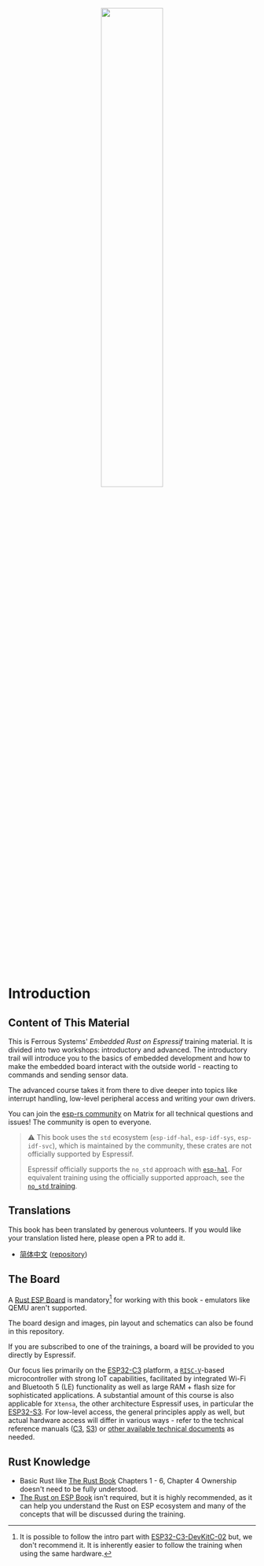 <p style="text-align:center;"><img src="./assets/esp-logo-black.svg" width="50%"></p>

# Introduction

## Content of This Material

This is Ferrous Systems' *Embedded Rust on Espressif* training material. It is divided into two workshops: introductory and advanced. The introductory trail will introduce you to the basics of embedded development and how to make the embedded board interact with the outside world - reacting to commands and sending sensor data.

The advanced course takes it from there to dive deeper into topics like interrupt handling, low-level peripheral access and writing your own drivers.

You can join the [esp-rs community](https://matrix.to/#/#esp-rs:matrix.org) on Matrix for all technical questions and issues! The community is open to everyone.

> ⚠️ This book uses the `std` ecosystem (`esp-idf-hal`, `esp-idf-sys`, `esp-idf-svc`), which is maintained by the community, these crates are not officially supported by Espressif.
>
> Espressif officially supports the `no_std` approach with [`esp-hal`][esp-hal]. For equivalent training using the officially supported approach, see the [`no_std` training][no-std-training].

[esp-hal]: https://github.com/esp-rs/esp-hal
[no-std-training]: https://docs.espressif.com/projects/esp-rs/en/latest/no_std-training/

## Translations

This book has been translated by generous volunteers. If you would like your translation listed here, please open a PR to add it.

- [简体中文](https://narukara.github.io/std-training-zh-cn/) ([repository](https://github.com/Narukara/std-training-zh-cn))

## The Board

A [Rust ESP Board](https://github.com/esp-rs/esp-rust-board) is mandatory[^note] for working with this book - emulators like QEMU aren't supported.


The board design and images, pin layout and schematics can also be found in this repository.

If you are subscribed to one of the trainings, a board will be provided to you directly by Espressif.

Our focus lies primarily on the [ESP32-C3](https://www.espressif.com/en/products/socs/esp32-c3) platform, a [`RISC-V`](https://riscv.org/)-based microcontroller with strong IoT capabilities, facilitated by integrated Wi-Fi and Bluetooth 5 (LE) functionality as well as large RAM + flash size for sophisticated applications. A substantial amount of this course is also applicable for `Xtensa`, the other architecture Espressif uses, in particular the [ESP32-S3](https://www.espressif.com/en/products/socs/esp32-s3). For low-level access, the general principles apply as well, but actual hardware access will differ in various ways - refer to the technical reference manuals ([C3](https://www.espressif.com/sites/default/files/documentation/esp32-c3_technical_reference_manual_en.pdf), [S3](https://www.espressif.com/sites/default/files/documentation/esp32-s3_technical_reference_manual_en.pdf)) or [other available technical documents](https://www.espressif.com/en/support/documents/technical-documents) as needed.

## Rust Knowledge

- Basic Rust like [The Rust Book](https://doc.rust-lang.org/book/) Chapters 1 - 6, Chapter 4 Ownership doesn't need to be fully understood.
- [The Rust on ESP Book](https://esp-rs.github.io/book/) isn't required, but it is highly recommended, as it can help you understand the Rust on ESP ecosystem and many of the concepts that will be discussed during the training.

[^note]: It is possible to follow the intro part with [ESP32-C3-DevKitC-02](https://docs.espressif.com/projects/esp-idf/en/latest/esp32c3/hw-reference/esp32c3/user-guide-devkitc-02.html) but, we don't recommend it. It is inherently easier to follow the training when using the same hardware.
